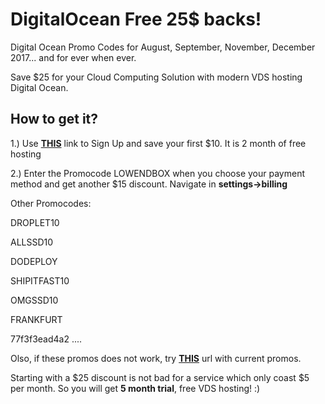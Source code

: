 # DigitalOcean Free 25$ backs!
Digital Ocean Promo Codes for August, September, November, December 2017... and for ever when ever.

Save $25 for your Cloud Computing Solution with modern VDS hosting Digital Ocean.

## How to get it? ##

1.) Use  **[THIS](http://www.digitalocean.com/?refcode=9298ad81171f)** link to Sign Up and save your first $10. It is 2 month of free hosting

2.) Enter the Promocode LOWENDBOX when you choose your payment method and get another $15 discount. Navigate in **settings->billing**

Other Promocodes:

DROPLET10

ALLSSD10

DODEPLOY

SHIPITFAST10

OMGSSD10

FRANKFURT

77f3f3ead4a2
....

Olso, if  these promos does not work, try **[THIS](https://www.retailmenot.com/view/digitalocean.com?c=9118354)** url with current promos.

Starting with a $25 discount is not bad for a service which only coast $5 per month.
So you will get **5 month trial**, free VDS hosting! :)
